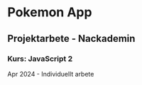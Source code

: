 # Pokemon App

## Projektarbete - Nackademin

### Kurs: JavaScript 2

Apr 2024 - Individuellt arbete
